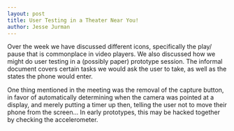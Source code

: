 ```yaml
---
layout: post
title: User Testing in a Theater Near You!
author: Jesse Jurman
---
```


Over the week we have discussed different icons, specifically the play/ pause that is commonplace in video players. We also discussed how we might do user testing in a (possibly paper) prototype session. The informal document covers certain tasks we would ask the user to take, as well as the states the phone would enter.   

One thing mentioned in the meeting was the removal of the capture button, in favor of automatically determining when the camera was pointed at a display, and merely putting a timer up then, telling the user not to move their phone from the screen... In early prototypes, this may be hacked together by checking the accelerometer.
